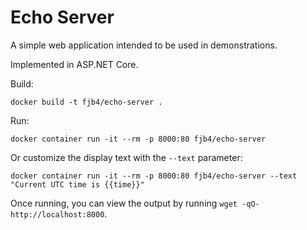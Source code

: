 # Echo Server

A simple web application intended to be used in demonstrations.

Implemented in ASP.NET Core.

Build:
```
docker build -t fjb4/echo-server .
```

Run:
```
docker container run -it --rm -p 8000:80 fjb4/echo-server
```

Or customize the display text with the `--text` parameter:
```
docker container run -it --rm -p 8000:80 fjb4/echo-server --text "Current UTC time is {{time}}"
```

Once running, you can view the output by running `wget -qO- http://localhost:8000`.
